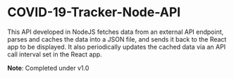 # COVID-19-Tracker-Node-API

This API developed in NodeJS fetches data from an external API endpoint, parses and caches the data into a JSON file, and sends it back to the React app to be displayed. 
It also periodically updates the cached data via an API call interval set in the React app.

**Note**: Completed under v1.0
